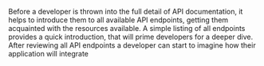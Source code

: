 Before a developer is thrown into the full detail of API documentation, it helps to introduce them to all available API endpoints, getting them acquainted with the resources available. A simple listing of all endpoints provides a quick introduction, that will prime developers for a deeper dive. After reviewing all API endpoints a developer can start to imagine how their application will integrate
